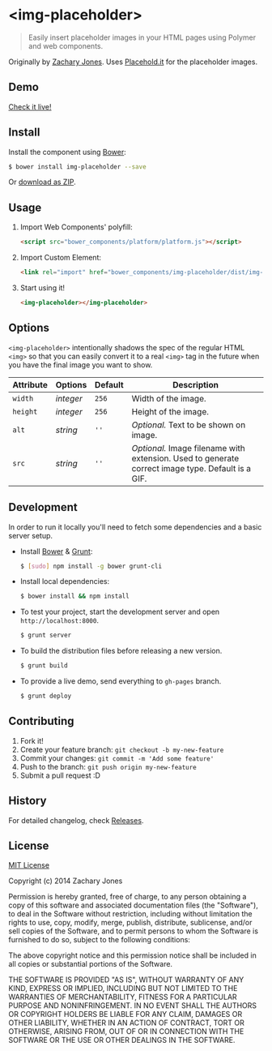 # &lt;img-placeholder&gt;

> Easily insert placeholder images in your HTML pages using Polymer and web components.

Originally by [Zachary Jones](http://github.com/zacharytamas). Uses [Placehold.it](http://placehold.it/) for the placeholder images.

## Demo

[Check it live!](http://zacharytamas.github.io/img-placeholder)

## Install

Install the component using [Bower](http://bower.io/):

```sh
$ bower install img-placeholder --save
```

Or [download as ZIP](https://github.com/zacharytamas/img-placeholder/archive/master.zip).

## Usage

1. Import Web Components' polyfill:

    ```html
    <script src="bower_components/platform/platform.js"></script>
    ```

2. Import Custom Element:

    ```html
    <link rel="import" href="bower_components/img-placeholder/dist/img-placeholder.html">
    ```

3. Start using it!

    ```html
    <img-placeholder></img-placeholder>
    ```

## Options

`<img-placeholder>` intentionally shadows the spec of the regular HTML `<img>` so that you can easily convert it to a real `<img>` tag in the future when you have the final image you want to show.

Attribute     | Options     | Default      | Description
---           | ---         | ---          | ---
`width`       | *integer*   | `256`        | Width of the image.
`height`      | *integer*   | `256`        | Height of the image.
`alt`         | *string*    | `''`         | *Optional.* Text to be shown on image.
`src`         | *string*    | `''`         | *Optional.* Image filename with extension. Used to generate correct image type. Default is a GIF.

## Development

In order to run it locally you'll need to fetch some dependencies and a basic server setup.

* Install [Bower](http://bower.io/) & [Grunt](http://gruntjs.com/):

    ```sh
    $ [sudo] npm install -g bower grunt-cli
    ```

* Install local dependencies:

    ```sh
    $ bower install && npm install
    ```

* To test your project, start the development server and open `http://localhost:8000`.

    ```sh
    $ grunt server
    ```

* To build the distribution files before releasing a new version.

    ```sh
    $ grunt build
    ```

* To provide a live demo, send everything to `gh-pages` branch.

    ```sh
    $ grunt deploy
    ```

## Contributing

1. Fork it!
2. Create your feature branch: `git checkout -b my-new-feature`
3. Commit your changes: `git commit -m 'Add some feature'`
4. Push to the branch: `git push origin my-new-feature`
5. Submit a pull request :D

## History

For detailed changelog, check [Releases](https://github.com/zacharytamas/img-placeholder/releases).

## License

[MIT License](http://opensource.org/licenses/MIT)

Copyright (c) 2014 Zachary Jones

Permission is hereby granted, free of charge, to any person obtaining a copy of this software and associated documentation files (the "Software"), to deal in the Software without restriction, including without limitation the rights to use, copy, modify, merge, publish, distribute, sublicense, and/or sell copies of the Software, and to permit persons to whom the Software is furnished to do so, subject to the following conditions:

The above copyright notice and this permission notice shall be included in all copies or substantial portions of the Software.

THE SOFTWARE IS PROVIDED "AS IS", WITHOUT WARRANTY OF ANY KIND, EXPRESS OR IMPLIED, INCLUDING BUT NOT LIMITED TO THE WARRANTIES OF MERCHANTABILITY, FITNESS FOR A PARTICULAR PURPOSE AND NONINFRINGEMENT. IN NO EVENT SHALL THE AUTHORS OR COPYRIGHT HOLDERS BE LIABLE FOR ANY CLAIM, DAMAGES OR OTHER LIABILITY, WHETHER IN AN ACTION OF CONTRACT, TORT OR OTHERWISE, ARISING FROM, OUT OF OR IN CONNECTION WITH THE SOFTWARE OR THE USE OR OTHER DEALINGS IN THE SOFTWARE.
